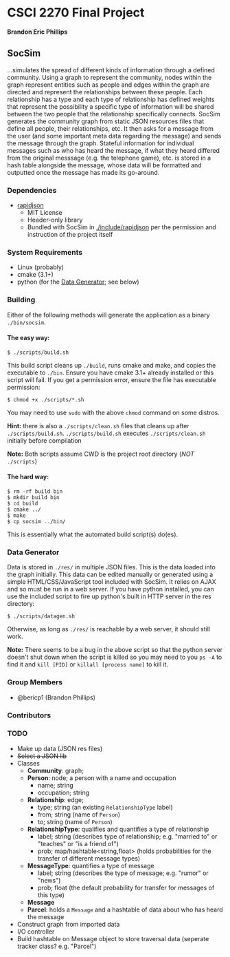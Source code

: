 # CSCI 2270 Final Project

**Brandon Eric Phillips**

##  SocSim

...simulates the spread of different kinds of information through a defined community. Using a graph to represent the
community, nodes within the graph represent entities such as people and edges within the graph are directed and
represent the relationships between these people. Each relationship has a type and each type of relationship has
defined weights that represent the possibility a specific type of information will be shared between the two people
that the relationship specifically connects. SocSim generates the community graph from static JSON resources files that
define all people, their relationships, etc. It then asks for a message from the user (and some important meta data
regarding the message) and sends the message through the graph. Stateful information for individual messages such as who
has heard the message, if what they heard differed from the original messsage (e.g. the telephone game), etc. is stored
in a hash table alongside the message, whose data will be formatted and outputted once the message has made its
go-around.

### Dependencies

 * [rapidjson](https://github.com/miloyip/rapidjson/)
    * MIT License
    * Header-only library
    * Bundled with SocSim in [./include/rapidjson](include/rapidjson) per the permission and instruction of the project
      itself

### System Requirements

 * Linux (probably)
 * cmake (3.1+)
 * python (for the [Data Generator](#data-generator); see below)

### Building

Either of the following methods will generate the application as a binary `./bin/socsim`.

#### The easy way:

    $ ./scripts/build.sh
    
This build script cleans up `./build`, runs cmake and make, and copies the executable to `./bin`. Ensure you have
cmake 3.1+ already installed or this script will fail. If you get a permission error, ensure the file has executable
permission:

    $ chmod +x ./scripts/*.sh
    
You  may need to use `sudo` with the above `chmod` command on some distros.

**Hint:** there is also a `./scripts/clean.sh` files that cleans up after `./scripts/build.sh`. `./scripts/build.sh`
executes `./scripts/clean.sh` initially before compilation

**Note:** Both scripts assume CWD is the project root directory (*NOT* `./scripts`)

#### The hard way:

    $ rm -rf build bin
    $ mkdir build bin
    $ cd build
    $ cmake ../
    $ make
    $ cp socsim ../bin/
    
This is essentially what the automated build script(s) do(es).

### Data Generator

Data is stored in `./res/` in multiple JSON files. This is the data loaded into the graph
initially. This data can be edited manually or generated using a simple HTML/CSS/JavaScript tool included with SocSim.
It relies on AJAX and so must be run in a web server. If you have python installed, you can use the included script
to fire up python's built in HTTP server in the res directory:

    $ ./scripts/datagen.sh
    
Otherwise, as long as `./res/` is reachable by a web server, it should still work.

**Note:** There seems to be a bug in the above script so that the python server doesn't shut down when the script is
killed so you may need to you `ps -A` to find it and `kill [PID]` or `killall [process name]` to kill it.

### Group Members

 * @bericp1 (Brandon Phillips)

### Contributors

### TODO

 * Make up data (JSON res files)
 * ~~Select a JSON lib~~
 * Classes
    * **Community**: graph;
    * **Person**: node; a person with a name and occupation
        * name; string
        * occupation; string
    * **Relationship**: edge;
        * type; string (an existing `RelationshipType` label)
        * from; string (name of `Person`)
        * to; string (name of `Person`)
    * **RelationshipType**: qualifies and quantifies a type of relationship
        * label; string (describes type of relationship; e.g. "married to" or "teaches" or "is a friend of")
        * prob; map/hashtable<string,float> (holds probabilities for the transfer of different message types)
    * **MessageType**: quantifies a type of message
        * label; string (describes the type of message; e.g. "rumor" or "news")
        * prob; float (the default probability for transfer for messages of this type)
    * **Message**
    * **Parcel**: holds a `Message` and a hashtable of data about who has heard the message
 * Construct graph from imported data
 * I/O controller
 * Build hashtable on Message object to store traversal data (seperate tracker class? e.g. "Parcel")